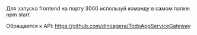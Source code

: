 Для запуска frontend на порту 3000 используй команду в самом папке: npm start

Обращается к API: https://github.com/dinoagera/TodoAppServiceGateway
